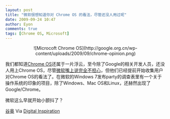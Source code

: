 ```yaml
---
layout: post
title: "微软很想知道你对 Chrome OS 的看法，尽管还没人用过呢"
date: 2009-09-24 10:47
author: Eyon
comments: true
tags: [Chrome OS, Microsoft]
---
```

<p style="text-align: center;">![Microcoft Chrome OS](http://google.org.cn/wp-content/uploads/2009/09/chrome-opinion.png)


我们都知道[Chrome OS](http://www.chromi.org/archives/category/chrome-os)还属于一片浮云，至今除了Google的相关开发人员，还没人用上Chrome OS，尽管[微软嘴上说完全不担心](http://google.org.cn/posts/bill-gates-talks-about-chrome-os-nothing-new-here.html)，但他们已经提前开始收集用户对Chrome OS的看法了。在微软的Windows 7发布party的调查表里有一个关于操作系统的印象的项目，除了Windows、Mac OS和Linux，还赫然出现了Google/Chrome。

微软这么早就开始小颤抖了？

[谷奥](http://google.org.cn) Via [Digital Inspiration](http://www.labnol.org/software/google-chrome-os-opinion/9930/)
